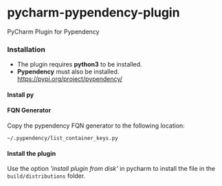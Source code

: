 # pycharm-pypendency-plugin
PyCharm Plugin for Pypendency

### Installation

- The plugin requires **python3** to be installed.
- **Pypendency** must also be installed. https://pypi.org/project/pypendency/

#### Install py

#### FQN Generator
Copy the pypendency FQN generator to the following location:

`~/.pypendency/list_container_keys.py`

#### Install the plugin
Use the option *'install plugin from disk'* in pycharm to install the file in the `build/distributions` folder.
